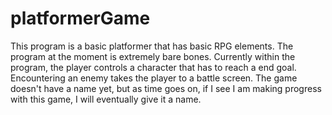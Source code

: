 # platformerGame
This program is a basic platformer that has basic RPG elements.
The program at the moment is extremely bare bones. Currently within the program, the player controls a character that has to reach a end goal. Encountering an enemy takes the player to a battle screen.
The game doesn't have a name yet, but as time goes on, if I see I am making progress with this game, I will eventually give it a name.
